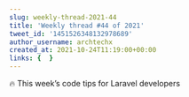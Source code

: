```yaml
---
slug: weekly-thread-2021-44
title: 'Weekly thread #44 of 2021'
tweet_id: '1451526348132978689'
author_username: archtechx
created_at: 2021-10-24T11:19:00+00:00
links: {  }
---
```

🔥 This week’s code tips for Laravel developers